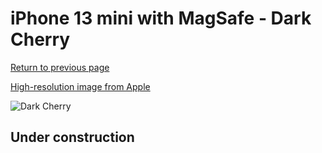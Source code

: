 # iPhone 13 mini with MagSafe - Dark Cherry

[Return to previous page](/iphone_13)

[High-resolution image from Apple](https://store.storeimages.cdn-apple.com/8756/as-images.apple.com/is/MM0G3?wid=4500&hei=4500&fmt=png)

<div style="width: 500px"><img src="/almost_uncompressed/MM0G3.webp" alt="Dark Cherry"></div>

## Under construction
